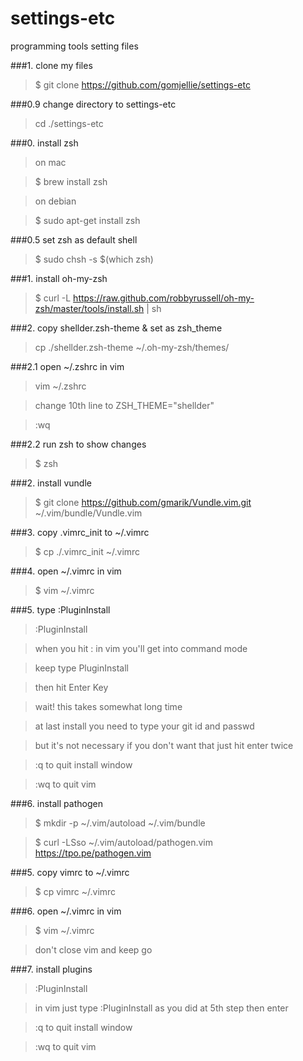 # settings-etc
programming tools setting files

###1. clone my files

>$ git clone https://github.com/gomjellie/settings-etc

###0.9 change directory to settings-etc

>cd ./settings-etc

###0. install zsh

>on mac

>$ brew install zsh 

>on debian

>$ sudo apt-get install zsh

###0.5 set zsh as default shell

>$ sudo chsh -s $(which zsh)

###1. install oh-my-zsh

>$ curl -L https://raw.github.com/robbyrussell/oh-my-zsh/master/tools/install.sh | sh

###2. copy shellder.zsh-theme & set as zsh_theme

>cp ./shellder.zsh-theme ~/.oh-my-zsh/themes/

###2.1 open ~/.zshrc in vim

>vim ~/.zshrc

>change 10th line to ZSH_THEME="shellder"

>:wq  

###2.2 run zsh to show changes

>$ zsh

###2. install vundle

>$ git clone  https://github.com/gmarik/Vundle.vim.git ~/.vim/bundle/Vundle.vim

###3. copy .vimrc_init to ~/.vimrc

>$ cp ./.vimrc_init ~/.vimrc

###4. open ~/.vimrc in vim

>$ vim ~/.vimrc

###5. type :PluginInstall

> :PluginInstall

> when you hit : in vim you'll get into command mode

> keep type PluginInstall

> then hit Enter Key

> wait! this takes somewhat long time

> at last install you need to type your git id and passwd 

> but it's not necessary if you don't want that just hit enter twice

>:q to quit install window

>:wq to quit vim

###6. install pathogen

>$ mkdir -p ~/.vim/autoload ~/.vim/bundle

>$ curl -LSso ~/.vim/autoload/pathogen.vim https://tpo.pe/pathogen.vim

###5. copy vimrc to ~/.vimrc

>$ cp vimrc ~/.vimrc

###6. open ~/.vimrc in vim

>$ vim ~/.vimrc

> don't close vim and keep go

###7. install plugins

> :PluginInstall

> in vim just type :PluginInstall as you did at 5th step then enter

>:q to quit install window

>:wq to quit vim

